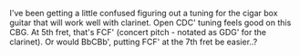 I've been getting a little confused figuring out a tuning for the cigar box guitar that will work well with clarinet. Open CDC' tuning feels good on this CBG. At 5th fret, that's FCF' (concert pitch - notated as GDG' for the clarinet). Or would BbCBb', putting FCF' at the 7th fret be easier..?
